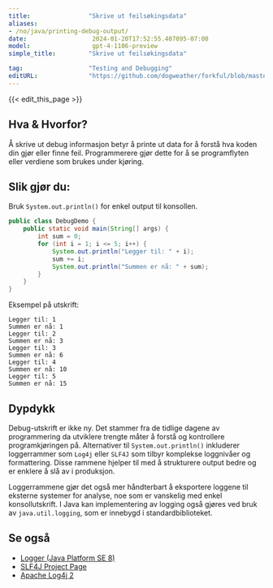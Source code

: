 ```yaml
---
title:                "Skrive ut feilsøkingsdata"
aliases:
- /no/java/printing-debug-output/
date:                  2024-01-20T17:52:55.407095-07:00
model:                 gpt-4-1106-preview
simple_title:         "Skrive ut feilsøkingsdata"

tag:                  "Testing and Debugging"
editURL:              "https://github.com/dogweather/forkful/blob/master/content/no/java/printing-debug-output.md"
---
```


{{< edit_this_page >}}

## Hva & Hvorfor?
Å skrive ut debug informasjon betyr å printe ut data for å forstå hva koden din gjør eller finne feil. Programmerere gjør dette for å se programflyten eller verdiene som brukes under kjøring.

## Slik gjør du:
Bruk `System.out.println()` for enkel output til konsollen.

```java
public class DebugDemo {
    public static void main(String[] args) {
        int sum = 0;
        for (int i = 1; i <= 5; i++) {
            System.out.println("Legger til: " + i);
            sum += i;
            System.out.println("Summen er nå: " + sum);
        }
    }
}
```

Eksempel på utskrift:
```
Legger til: 1
Summen er nå: 1
Legger til: 2
Summen er nå: 3
Legger til: 3
Summen er nå: 6
Legger til: 4
Summen er nå: 10
Legger til: 5
Summen er nå: 15
```

## Dypdykk
Debug-utskrift er ikke ny. Det stammer fra de tidlige dagene av programmering da utviklere trengte måter å forstå og kontrollere programkjøringen på. Alternativer til `System.out.println()` inkluderer loggerrammer som `Log4j` eller `SLF4J` som tilbyr komplekse loggnivåer og formattering. Disse rammene hjelper til med å strukturere output bedre og er enklere å slå av i produksjon.

Loggerrammene gjør det også mer håndterbart å eksportere loggene til eksterne systemer for analyse, noe som er vanskelig med enkel konsollutskrift. I Java kan implementering av logging også gjøres ved bruk av `java.util.logging`, som er innebygd i standardbiblioteket.

## Se også
- [Logger (Java Platform SE 8)](https://docs.oracle.com/javase/8/docs/api/java/util/logging/Logger.html)
- [SLF4J Project Page](http://www.slf4j.org/)
- [Apache Log4j 2](https://logging.apache.org/log4j/2.x/)
